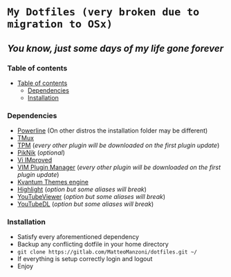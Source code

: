 # `My Dotfiles (very broken due to migration to OSx)` 
## *You know, just some days of my life gone forever*  

### Table of contents
- [Table of contents](#table-of-contents)
    - [Dependencies](#dependencies)
    - [Installation](#installation)


### Dependencies
- [Powerline](https://github.com/powerline/powerline "Powerline") (On other distros the installation folder may be different)
- [TMux](https://github.com/tmux/tmux "TMux")
- [TPM](https://github.com/tmux-plugins/tpm "TMux Plugin Manager") (*every other plugin will be downloaded on the first plugin update*)
- [PikNik](https://github.com/jedisct1/piknik "Copy Paste over internet") (*optional*)
- [Vi IMproved](https://github.com/vim/vim "VIM")
- [VIM Plugin Manager](https://github.com/VundleVim/Vundle.vim "Vundle") (*every other plugin will be downloaded on the first plugin update*)
- [Kvantum Themes engine](https://github.com/tsujan/Kvantum/tree/master/Kvantum "Kvantum Theme Engine")
- [Highlight](http://www.andre-simon.de/doku/highlight/highlight.php "cat but with awesome highlighting") (*option but some aliases will break*) 
- [YouTubeViewer](https://github.com/trizen/youtube-viewer "YouTube in your terminal") (*option but some aliases will break*)
- [YouTubeDL](https://ytdl-org.github.io/youtube-dl/index.html "Download YouTube videos from the terminal") (*option but some aliases will break*)


### Installation
- Satisfy every aforementioned dependency 
- Backup any conflicting dotfile in your home directory
- `git clone https://gitlab.com/MatteoManzoni/dotfiles.git ~/`
- If everything is setup correctly login and logout
- Enjoy

